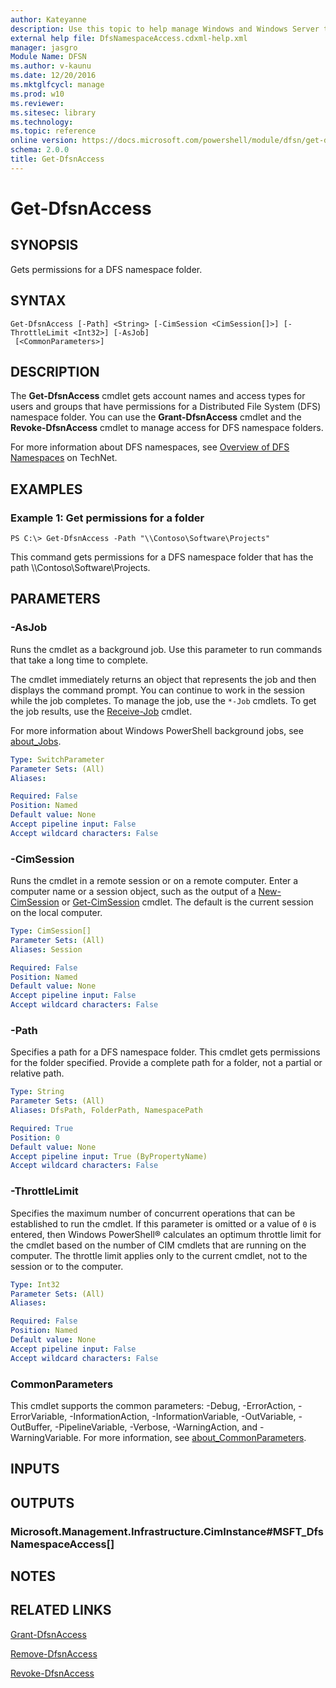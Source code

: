 ```yaml
---
author: Kateyanne
description: Use this topic to help manage Windows and Windows Server technologies with Windows PowerShell.
external help file: DfsNamespaceAccess.cdxml-help.xml
manager: jasgro
Module Name: DFSN
ms.author: v-kaunu
ms.date: 12/20/2016
ms.mktglfcycl: manage
ms.prod: w10
ms.reviewer: 
ms.sitesec: library
ms.technology: 
ms.topic: reference
online version: https://docs.microsoft.com/powershell/module/dfsn/get-dfsnaccess?view=windowsserver2019-ps&wt.mc_id=ps-gethelp
schema: 2.0.0
title: Get-DfsnAccess
---
```


# Get-DfsnAccess

## SYNOPSIS
Gets permissions for a DFS namespace folder.

## SYNTAX

```
Get-DfsnAccess [-Path] <String> [-CimSession <CimSession[]>] [-ThrottleLimit <Int32>] [-AsJob]
 [<CommonParameters>]
```

## DESCRIPTION
The **Get-DfsnAccess** cmdlet gets account names and access types for users and groups that have permissions for a Distributed File System (DFS) namespace folder.
You can use the **Grant-DfsnAccess** cmdlet and the **Revoke-DfsnAccess** cmdlet to manage access for DFS namespace folders.

For more information about DFS namespaces, see [Overview of DFS Namespaces](https://technet.microsoft.com/library/cc730736) on TechNet.

## EXAMPLES

### Example 1: Get permissions for a folder
```
PS C:\> Get-DfsnAccess -Path "\\Contoso\Software\Projects"
```

This command gets permissions for a DFS namespace folder that has the path \\\\Contoso\Software\Projects.

## PARAMETERS

### -AsJob
Runs the cmdlet as a background job. Use this parameter to run commands that take a long time to complete. 

The cmdlet immediately returns an object that represents the job and then displays the command prompt. 
You can continue to work in the session while the job completes. 
To manage the job, use the `*-Job` cmdlets. 
To get the job results, use the [Receive-Job](https://go.microsoft.com/fwlink/?LinkID=113372) cmdlet. 

For more information about Windows PowerShell background jobs, see [about_Jobs](https://go.microsoft.com/fwlink/?LinkID=113251).

```yaml
Type: SwitchParameter
Parameter Sets: (All)
Aliases: 

Required: False
Position: Named
Default value: None
Accept pipeline input: False
Accept wildcard characters: False
```

### -CimSession
Runs the cmdlet in a remote session or on a remote computer.
Enter a computer name or a session object, such as the output of a [New-CimSession](https://go.microsoft.com/fwlink/p/?LinkId=227967) or [Get-CimSession](https://go.microsoft.com/fwlink/p/?LinkId=227966) cmdlet.
The default is the current session on the local computer.

```yaml
Type: CimSession[]
Parameter Sets: (All)
Aliases: Session

Required: False
Position: Named
Default value: None
Accept pipeline input: False
Accept wildcard characters: False
```

### -Path
Specifies a path for a DFS namespace folder.
This cmdlet gets permissions for the folder specified.
Provide a complete path for a folder, not a partial or relative path.

```yaml
Type: String
Parameter Sets: (All)
Aliases: DfsPath, FolderPath, NamespacePath

Required: True
Position: 0
Default value: None
Accept pipeline input: True (ByPropertyName)
Accept wildcard characters: False
```

### -ThrottleLimit
Specifies the maximum number of concurrent operations that can be established to run the cmdlet.
If this parameter is omitted or a value of `0` is entered, then Windows PowerShell® calculates an optimum throttle limit for the cmdlet based on the number of CIM cmdlets that are running on the computer.
The throttle limit applies only to the current cmdlet, not to the session or to the computer.

```yaml
Type: Int32
Parameter Sets: (All)
Aliases: 

Required: False
Position: Named
Default value: None
Accept pipeline input: False
Accept wildcard characters: False
```

### CommonParameters
This cmdlet supports the common parameters: -Debug, -ErrorAction, -ErrorVariable, -InformationAction, -InformationVariable, -OutVariable, -OutBuffer, -PipelineVariable, -Verbose, -WarningAction, and -WarningVariable. For more information, see [about_CommonParameters](https://go.microsoft.com/fwlink/?LinkID=113216).

## INPUTS

## OUTPUTS

### Microsoft.Management.Infrastructure.CimInstance#MSFT_DfsNamespaceAccess[]

## NOTES

## RELATED LINKS

[Grant-DfsnAccess](./Grant-DfsnAccess.md)

[Remove-DfsnAccess](./Remove-DfsnAccess.md)

[Revoke-DfsnAccess](./Revoke-DfsnAccess.md)

